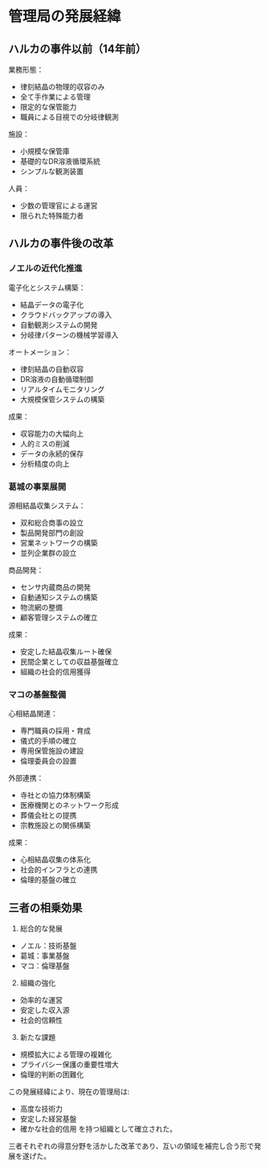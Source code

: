 # 管理局の発展経緯

## ハルカの事件以前（14年前）

業務形態：
- 律刻結晶の物理的収容のみ
- 全て手作業による管理
- 限定的な保管能力
- 職員による目視での分岐律観測

施設：
- 小規模な保管庫
- 基礎的なDR溶液循環系統
- シンプルな観測装置

人員：
- 少数の管理官による運営
- 限られた特殊能力者


## ハルカの事件後の改革

### ノエルの近代化推進

電子化とシステム構築：
- 結晶データの電子化
- クラウドバックアップの導入
- 自動観測システムの開発
- 分岐律パターンの機械学習導入

オートメーション：
- 律刻結晶の自動収容
- DR溶液の自動循環制御
- リアルタイムモニタリング
- 大規模保管システムの構築

成果：
- 収容能力の大幅向上
- 人的ミスの削減
- データの永続的保存
- 分析精度の向上


### 葛城の事業展開

源相結晶収集システム：
- 双和総合商事の設立
- 製品開発部門の創設
- 営業ネットワークの構築
- 並列企業群の設立

商品開発：
- センサ内蔵商品の開発
- 自動通知システムの構築
- 物流網の整備
- 顧客管理システムの確立

成果：
- 安定した結晶収集ルート確保
- 民間企業としての収益基盤確立
- 組織の社会的信用獲得


### マコの基盤整備

心相結晶関連：
- 専門職員の採用・育成
- 儀式的手順の確立
- 専用保管施設の建設
- 倫理委員会の設置

外部連携：
- 寺社との協力体制構築
- 医療機関とのネットワーク形成
- 葬儀会社との提携
- 宗教施設との関係構築

成果：
- 心相結晶収集の体系化
- 社会的インフラとの連携
- 倫理的基盤の確立


## 三者の相乗効果

1. 総合的な発展
- ノエル：技術基盤
- 葛城：事業基盤
- マコ：倫理基盤

2. 組織の強化
- 効率的な運営
- 安定した収入源
- 社会的信頼性

3. 新たな課題
- 規模拡大による管理の複雑化
- プライバシー保護の重要性増大
- 倫理的判断の困難化


この発展経緯により、現在の管理局は:
- 高度な技術力
- 安定した経営基盤
- 確かな社会的信用
を持つ組織として確立された。

三者それぞれの得意分野を活かした改革であり、互いの領域を補完し合う形で発展を遂げた。